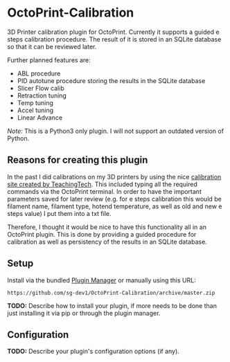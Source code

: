 # OctoPrint-Calibration

3D Printer calibration plugin for OctoPrint.
Currently it supports a guided e steps calibration procedure.
The result of it is stored in an SQLite database so that it can be reviewed later.

Further planned features are:
  - ABL procedure
  - PID autotune procedure storing the results in the SQLite database
  - Slicer Flow calib
  - Retraction tuning
  - Temp tuning
  - Accel tuning
  - Linear Advance

*Note:* This is a Python3 only plugin. I will not support an outdated version of Python.

## Reasons for creating this plugin

In the past I did calibrations on my 3D printers by using the nice [calibration site created by TeachingTech](https://teachingtechyt.github.io/calibration.html).
This included typing all the required commands via the OctoPrint terminal.
In order to have the important parameters saved for later review (e.g. for e steps calibration this would be filament name, filament type, hotend temperature, as well as old and new e steps value) I put them into a txt file.

Therefore, I thought it would be nice to have this functionality all in an OctoPrint plugin.
This is done by providing a guided procedure for calibration as well as persistency of the results in an SQLite database.

## Setup

Install via the bundled [Plugin Manager](https://docs.octoprint.org/en/master/bundledplugins/pluginmanager.html)
or manually using this URL:

    https://github.com/sg-dev1/OctoPrint-Calibration/archive/master.zip

**TODO:** Describe how to install your plugin, if more needs to be done than just installing it via pip or through
the plugin manager.

## Configuration

**TODO:** Describe your plugin's configuration options (if any).
